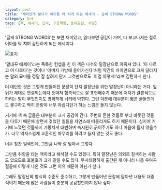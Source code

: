 ```yaml
---
layout: post
title: "재미있게 보다가 이마를 탁 치게 되는 에세이 - 글쎄 STRONG WORDS"
category: 도서
tags: [책, 에세이, 딥박, 구층책방, 동아출판, 서평]
---
```


'글쎄 STRONG WORDS'는
보면 재미있고, 읽다보면 공감이 가며, 다 보고나서는 절로 이마를 탁 치며 감탄하게 되는 에세이다.

![표지](https://images2.imgbox.com/87/e9/cOKsLgDB_o.jpg)

'말대꾸 에세이'라는 독특한 컨셉을 한 이 책은
다수의 말장난으로 이뤄져 있다.
'아 다르고 어 다르다'는 것이나 '아버지 가방에 들어가신다'처럼
약간의 차이만으로 크게 달라지는 말의 묘미를 정말 잘 살려서
단지 그것만으로도 '이걸 이렇게!'라며 감탄하게 한다.

더 대단한 것은 그렇게 만들어진 문장이
단지 말장난을 위한 말장난이 아니라는 거다.
앞뒤가 제대로 연결되는데다 뜻마저 함축적으로 잘 표현해주기 때문에
저자가 결론적으로 하려는 말이 무엇인지도 명확하게 뇌리에 박힌다.
그런 덕분에 대부분이 짧은 글들인데도 불구하고
딱히 분량이 너무 아쉽다던가 하는 느낌은 들지 않는다.

거기에 책 속 글들은 대부분이 크게 공감이 간다.
주변의 흔한 것들로 부터 비롯된 것들을 다루기 때문에
살면서 겪었던 일들을 자연스레 떠올리게도 하기 때문이다.
심지어 거기에 느꼈던 것들까지 기똥차게 대변하며 속시원히 긁어주기도 하니 마음에 들지 않을수가.
너무 억지스럽게 교훈적인 마무리를 하려고 들지 않는 것도 좋다.

너무 칭찬 일색인데, 그만큼 나와 잘 맞아서 그렇다.

그만큼 취향을 타는 책이라고 해석할 수도 있겠다.
특히 말장난은 의외로 질색하는 사람도 있으므로 호불호가 크게 갈릴 수도 있다.
무사태평하게 출간된 게 아니라 나름 우여곡절끝에 이렇게 나온 것도 그런 이유 때문이 아닌가 싶다.

그래도 말장난의 방식의 수준도 준수하고,
그렇게 만들어낸 문장에 담아낸 내용도 대중적이기 때문에
많은 사람들이 충분히 공감할만하지 않나 싶다.
